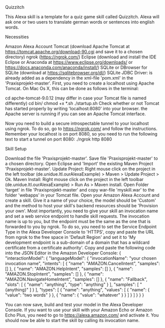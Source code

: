 Quizzitch

This Alexa skill is a template for a quiz game skill called Quizzitch. Alexa will ask one or two users to translate german words or sentences into english words.

Necessities

Amazon Alexa Account
Tomcat (download Apache Tomcat at https://tomcat.apache.org/download-90.cgi and save it to a chosen directory)
ngrok (https://ngrok.com/)
Eclipse (download and install the IDE Eclipse or Anaconda at https://www.eclipse.org/downloads/ or https://docs.anaconda.com/anaconda/install/)
SQLite or DBrowser for SQLite (download at https://sqlitebrowser.org/dl/)
SQLite JDBC Driver: is already added as a dependency in the xml-file 'pom.xml' in the 'Praxisprojekt-master'.
First, you need to create a localhost using Apache Tomcat. On Mac Os X, this can be done as follows in the terminal:

cd apche-tomcat-9.0.12 (may differ in case your Tomcat file is named differently)
cd bin/
chmod +x *.sh
./startup.sh
Check whether or not Tomcat has started properly by writing 'localhost:8080' into your browser. the Apache server is running if you can see an Apache Tomcat interface.

Now you need to build a secure introspectable tunnel to your localhost using ngrok. To do so, go to https://ngrok.com/ and follow the instructions. Remember your localhost is on port 8080, so you need to run the following text to start a tunnel on port 8080: ./ngrok http 8080

Skill Setup

Download the file 'Praxisprojekt-master'.
Save file 'Praxisprojekt-master' to a chosen directory.
Open Eclipse and 'Import' the existing Maven Project 'Praxisprojekt-master'.
Update Project: Right mouse click on the project in the left toolbar (de.unidue.ltl.ourAlexaExample) > Maven > Update Project > Ok.
Maven Install: Right mouse click on the project in the left toolbar (de.unidue.ltl.ourAlexaExample) > Run As > Maven install.
Open Folder 'target' in file 'Praxisprojekt-master' and copy war-file 'myskill.war' to the folder 'webapps' in your Tomcat file.
Open your Amazon Alexa Account and create a skill. Give it a name of your choice, the model should be 'Custom' and the method to host your skill's backend resources should be 'Provision your own'. Most importantly, you need to give your skill an invocation name and set a web service endpoint to handle skill requests. The invocation name is up to you, but the endpoint must be the same as the one that is forwarded to you by ngrok. To do so, you need to set the Service Endpoint Type in the Alexa Developer Console to 'HTTPS', copy and paste the URL from ngrok to the free space in 'Default Region' and set it to 'My development endpoint is a sub-domain of a domain that has a wildcard certificate from a certificate authority'.
Copy and paste the following code into the JSON Editor in the Amazon Developer Console:
{ "interactionModel": { "languageModel": { "invocationName": "your chosen invocation name", "intents": [ { "name": "AMAZON.CancelIntent", "samples": [] }, { "name": "AMAZON.HelpIntent", "samples": [] }, { "name": "AMAZON.StopIntent", "samples": [] }, { "name": "AMAZON.NavigateHomeIntent", "samples": [] }, { "name": "Fallback", "slots": [ { "name": "anything", "type": "anything" } ], "samples": [ "{anything}" ] } ], "types": [ { "name": "anything", "values": [ { "name": { "value": "two words" } }, { "name": { "value": "whatever" } } ] } ] } } }

You can now save, build and test your model in the Alexa Developer Console.
If you want to use your skill with your Amazon Echo or Amazon Echo Plus, you need to go to https://alexa.amazon.com/ and activate it. You should now be able to start the skill by calling its invocation name.
